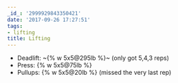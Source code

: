 ```yaml
---
_id_: '2999929843350421'
date: '2017-09-26 17:27:51'
tags:
- lifting
title: Lifting
---
```


- Deadlift: ~{% w 5x5@295lb %}~ (only got 5,4,3 reps)
- Press: {% w 5x5@75lb %}
- Pullups: {% w 5x5@20lb %} (missed the very last rep)
